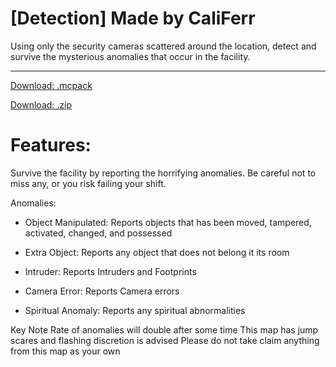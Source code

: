 # [Detection] Made by CaliFerr
Using only the security cameras scattered around the location, detect and survive the mysterious anomalies that occur in the facility. 
***
[Download: .mcpack](https://github.com/CaliFerr/detection/raw/main/%C2%A74%C2%A7lDetection.mcworld)

[Download: .zip]([https://github.com/CaliFerr/detection/blob/main/%C2%A74%C2%A7lDetection.zip](https://github.com/CaliFerr/detection/raw/main/%C2%A74%C2%A7lDetection.zip)](https://github.com/CaliFerr/detection/raw/main/%C2%A74%C2%A7lDetection.zip))

# Features:
Survive the facility by reporting the horrifying anomalies. Be careful not to miss any, or you risk failing your shift.  

Anomalies:

- Object Manipulated: Reports objects that has been moved, tampered, activated, changed, and possessed

- Extra Object: Reports any object that does not belong it its room

- Intruder: Reports Intruders and Footprints

- Camera Error: Reports Camera errors

- Spiritual Anomaly: Reports any spiritual abnormalities


Key Note
Rate of anomalies will double after some time
This map has jump scares and flashing discretion is advised
Please do not take claim anything from this map as your own
